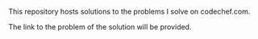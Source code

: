 This repository hosts solutions to the problems I solve on codechef.com. 

The link to the problem of the solution will be provided. 